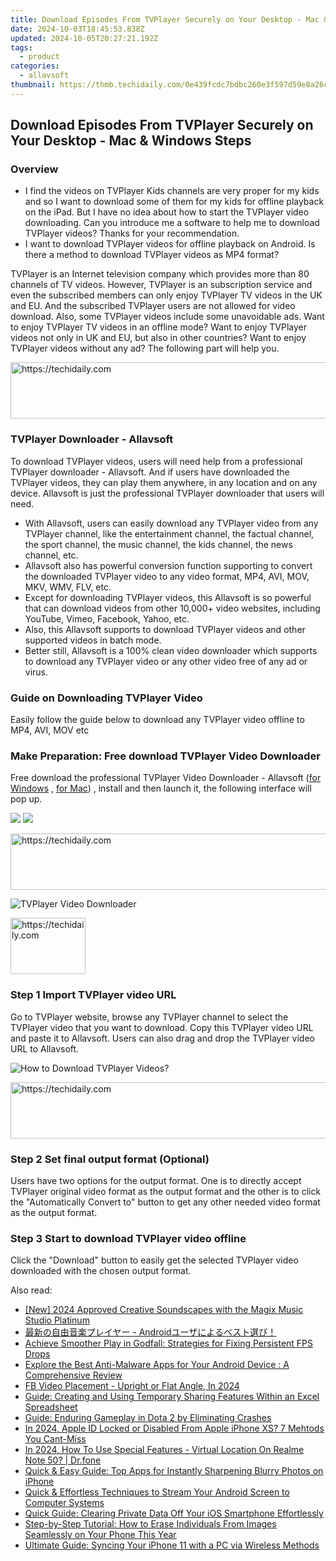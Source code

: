 ```yaml
---
title: Download Episodes From TVPlayer Securely on Your Desktop - Mac & Windows Steps
date: 2024-10-03T18:45:53.838Z
updated: 2024-10-05T20:27:21.192Z
tags:
  - product
categories:
  - allavsoft
thumbnail: https://thmb.techidaily.com/0e439fcdc7bdbc260e3f597d59e8a26c3f2c08b51e25a215b2e68c448e7e2066.jpg
---
```


## Download Episodes From TVPlayer Securely on Your Desktop - Mac & Windows Steps

### Overview

* I find the videos on TVPlayer Kids channels are very proper for my kids and so I want to download some of them for my kids for offline playback on the iPad. But I have no idea about how to start the TVPlayer video downloading. Can you introduce me a software to help me to download TVPlayer videos? Thanks for your recommendation.
* I want to download TVPlayer videos for offline playback on Android. Is there a method to download TVPlayer videos as MP4 format?

TVPlayer is an Internet television company which provides more than 80 channels of TV videos. However, TVPlayer is an subscription service and even the subscribed members can only enjoy TVPlayer TV videos in the UK and EU. And the subscribed TVPlayer users are not allowed for video download. Also, some TVPlayer videos include some unavoidable ads. Want to enjoy TVPlayer TV videos in an offline mode? Want to enjoy TVPlayer videos not only in UK and EU, but also in other countries? Want to enjoy TVPlayer videos without any ad? The following part will help you.

<!-- affiliate ads begin -->
<a href="https://appsumo.8odi.net/c/5597632/2144271/7443" target="_top" id="2144271">
  <img src="//a.impactradius-go.com/display-ad/7443-2144271" border="0" alt="https://techidaily.com" width="600" height="90"/>
</a>
<img height="0" width="0" src="https://appsumo.8odi.net/i/5597632/2144271/7443" style="position:absolute;visibility:hidden;" border="0" />
<!-- affiliate ads end -->

### TVPlayer Downloader - Allavsoft

To download TVPlayer videos, users will need help from a professional TVPlayer downloader - Allavsoft. And if users have downloaded the TVPlayer videos, they can play them anywhere, in any location and on any device. Allavsoft is just the professional TVPlayer downloader that users will need.

* With Allavsoft, users can easily download any TVPlayer video from any TVPlayer channel, like the entertainment channel, the factual channel, the sport channel, the music channel, the kids channel, the news channel, etc.
* Allavsoft also has powerful conversion function supporting to convert the downloaded TVPlayer video to any video format, MP4, AVI, MOV, MKV, WMV, FLV, etc.
* Except for downloading TVPlayer videos, this Allavsoft is so powerful that can download videos from other 10,000+ video websites, including YouTube, Vimeo, Facebook, Yahoo, etc.
* Also, this Allavsoft supports to download TVPlayer videos and other supported videos in batch mode.
* Better still, Allavsoft is a 100% clean video downloader which supports to download any TVPlayer video or any other video free of any ad or virus.

### Guide on Downloading TVPlayer Video

Easily follow the guide below to download any TVPlayer video offline to MP4, AVI, MOV etc

### Make Preparation: Free download TVPlayer Video Downloader

Free download the professional TVPlayer Video Downloader - Allavsoft ([for Windows](https://tools.techidaily.com/allavsoft/products/) , [for Mac](https://tools.techidaily.com/allavsoft/products/)) , install and then launch it, the following interface will pop up.

[![](https://www.allavsoft.com/how-to/../images/how-to/free-download-win.jpg)](https://tools.techidaily.com/allavsoft/products/) [![](https://www.allavsoft.com/how-to/../images/how-to/free-download-mac.jpg)](https://tools.techidaily.com/allavsoft/products/)

<!-- affiliate ads begin -->
<a href="https://unicoeye.pxf.io/c/5597632/2134223/18498" target="_top" id="2134223">
  <img src="//a.impactradius-go.com/display-ad/18498-2134223" border="0" alt="https://techidaily.com" width="728" height="90"/>
</a>
<img height="0" width="0" src="https://unicoeye.pxf.io/i/5597632/2134223/18498" style="position:absolute;visibility:hidden;" border="0" />
<!-- affiliate ads end -->

![TVPlayer Video Downloader](https://www.allavsoft.com/how-to/../images/allavsoft/screen-shot-600.jpg)

<!-- affiliate ads begin -->
<a href="https://aligracehair.sjv.io/c/5597632/2135364/19272" target="_top" id="2135364">
  <img src="//a.impactradius-go.com/display-ad/19272-2135364" border="0" alt="https://techidaily.com" width="120" height="90"/>
</a>
<img height="0" width="0" src="https://aligracehair.sjv.io/i/5597632/2135364/19272" style="position:absolute;visibility:hidden;" border="0" />
<!-- affiliate ads end -->

### Step 1 Import TVPlayer video URL

Go to TVPlayer website, browse any TVPlayer channel to select the TVPlayer video that you want to download. Copy this TVPlayer video URL and paste it to Allavsoft. Users can also drag and drop the TVPlayer video URL to Allavsoft.

![How to Download TVPlayer Videos?](https://www.allavsoft.com/how-to/../images/how-to/download-rtmp-video/download-rtmp-video.jpg)

<!-- affiliate ads begin -->
<a href="https://appsumo.8odi.net/c/5597632/2123734/7443" target="_top" id="2123734">
  <img src="//a.impactradius-go.com/display-ad/7443-2123734" border="0" alt="https://techidaily.com" width="728" height="90"/>
</a>
<img height="0" width="0" src="https://appsumo.8odi.net/i/5597632/2123734/7443" style="position:absolute;visibility:hidden;" border="0" />
<!-- affiliate ads end -->

### Step 2 Set final output format (Optional)

Users have two options for the output format. One is to directly accept TVPlayer original video format as the output format and the other is to click the "Automatically Convert to" button to get any other needed video format as the output format.

### Step 3 Start to download TVPlayer video offline

Click the "Download" button to easily get the selected TVPlayer video downloaded with the chosen output format.

<ins class="adsbygoogle"
     style="display:block"
     data-ad-format="autorelaxed"
     data-ad-client="ca-pub-7571918770474297"
     data-ad-slot="1223367746"></ins>

<ins class="adsbygoogle"
     style="display:block"
     data-ad-client="ca-pub-7571918770474297"
     data-ad-slot="8358498916"
     data-ad-format="auto"
     data-full-width-responsive="true"></ins>

<span class="atpl-alsoreadstyle">Also read:</span>
<div><ul>
<li><a href="https://article-tips.techidaily.com/new-2024-approved-creative-soundscapes-with-the-magix-music-studio-platinum/"><u>[New] 2024 Approved Creative Soundscapes with the Magix Music Studio Platinum</u></a></li>
<li><a href="https://tech-savvy.techidaily.com/1726029764512-android/"><u>最新の自由音楽プレイヤー - Androidユーザによるベスト選び！</u></a></li>
<li><a href="https://tech-renaissance.techidaily.com/achieve-smoother-play-in-godfall-strategies-for-fixing-persistent-fps-drops/"><u>Achieve Smoother Play in Godfall: Strategies for Fixing Persistent FPS Drops</u></a></li>
<li><a href="https://fox-tls.techidaily.com/explore-the-best-anti-malware-apps-for-your-android-device-a-comprehensive-review/"><u>Explore the Best Anti-Malware Apps for Your Android Device : A Comprehensive Review</u></a></li>
<li><a href="https://facebook-clips.techidaily.com/fb-video-placement-upright-or-flat-angle-in-2024/"><u>FB Video Placement - Upright or Flat Angle, In 2024</u></a></li>
<li><a href="https://win-howtos.techidaily.com/guide-creating-and-using-temporary-sharing-features-within-an-excel-spreadsheet/"><u>Guide: Creating and Using Temporary Sharing Features Within an Excel Spreadsheet</u></a></li>
<li><a href="https://program-issues.techidaily.com/guide-enduring-gameplay-in-dota-2-by-eliminating-crashes/"><u>Guide: Enduring Gameplay in Dota 2 by Eliminating Crashes</u></a></li>
<li><a href="https://apple-account.techidaily.com/in-2024-apple-id-locked-or-disabled-from-apple-iphone-xs-7-mehtods-you-cant-miss-by-drfone-ios/"><u>In 2024, Apple ID Locked or Disabled From Apple iPhone XS? 7 Mehtods You Cant-Miss</u></a></li>
<li><a href="https://phone-solutions.techidaily.com/in-2024-how-to-use-special-features-virtual-location-on-realme-note-50-drfone-by-drfone-virtual-android/"><u>In 2024, How To Use Special Features - Virtual Location On Realme Note 50? | Dr.fone</u></a></li>
<li><a href="https://fox-tls.techidaily.com/quick-and-easy-guide-top-apps-for-instantly-sharpening-blurry-photos-on-iphone/"><u>Quick & Easy Guide: Top Apps for Instantly Sharpening Blurry Photos on iPhone</u></a></li>
<li><a href="https://fox-tls.techidaily.com/quick-and-effortless-techniques-to-stream-your-android-screen-to-computer-systems/"><u>Quick & Effortless Techniques to Stream Your Android Screen to Computer Systems</u></a></li>
<li><a href="https://fox-tls.techidaily.com/quick-guide-clearing-private-data-off-your-ios-smartphone-effortlessly/"><u>Quick Guide: Clearing Private Data Off Your iOS Smartphone Effortlessly</u></a></li>
<li><a href="https://fox-tls.techidaily.com/step-by-step-tutorial-how-to-erase-individuals-from-images-seamlessly-on-your-phone-this-year/"><u>Step-by-Step Tutorial: How to Erase Individuals From Images Seamlessly on Your Phone This Year</u></a></li>
<li><a href="https://fox-tls.techidaily.com/ultimate-guide-syncing-your-iphone-11-with-a-pc-via-wireless-methods/"><u>Ultimate Guide: Syncing Your iPhone 11 with a PC via Wireless Methods</u></a></li>
</ul></div>

